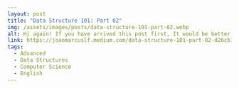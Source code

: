 ```yaml
---
layout: post
title: "Data Structure 101: Part 02"
img: /assets/images/posts/data-structure-101-part-02.webp
alt: Hi again! If you have arrived this post first, It would be better if you check the Part 01, there we have...
link: https://joaomarcuslf.medium.com/data-structure-101-part-02-d26cb18defa6
tags:
  - Advanced
  - Data Structures
  - Computer Science
  - English
---
```


